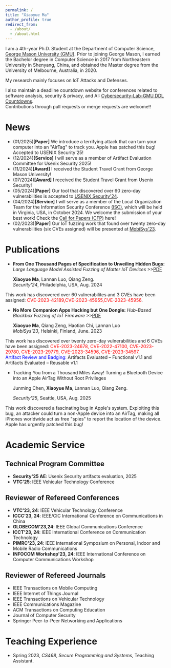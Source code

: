 ```yaml
---
permalink: /
title: "Xiaoyue Ma"
author_profile: true
redirect_from: 
  - /about/
  - /about.html
---
```

I am a 4th-year Ph.D. Student at the Department of Computer Science, [George Mason University (GMU)](https://www.gmu.edu/). Prior to joining George Mason, I earned the Bachelor degree in Computer Science in 2017 from Northeastern University in Shenyang, China, and obtained the Master degree from the University of Melbourne, Australia, in 2020.

My research mainly focuses on IoT Attacks and Defenses.

I also maintain a deadline countdown website for conferences related to software analysis, security & privacy, and AI: [Cybersecurity-Lab-GMU DDL Countdowns](https://cybersecurity-lab-gmu.github.io/).  
Contributions through pull requests or merge requests are welcome!!
 <!-- My reserch interests include IoT vulnerability analysis, mobile computing and software engineering. -->

News
======
* (01/2025)**[Paper]** We introduce a terrifying attack that can turn your computer into an "AirTag" to track you. Apple has patched this bug! Accepted to USENIX Security'25!
* (12/2024)**[Service]** I will serve as a member of Artifact Evaluation Committee for Usenix Security 2025!
* (11/2024)**[Award]** I received the Student Travel Grant from George Mason University!
* (07/2024)**[Award]** I received the Student Travel Grant from Usenix Security!
* (05/2024)**[Paper]** Our tool that discovered over 60 zero-day vulnerabilities is accepted to [USENIX Security'24](https://www.usenix.org/conference/usenixsecurity24).
* (04/2024)**[Service]** I will serve as a member of the Local Organization Team for the Information Security Conference [(ISC)](https://isc24.cs.gmu.edu), which will be held in Virginia, USA, in October 2024. We welcome the submission of your best work! Check the [Call for Papers (CFP)](https://isc24.cs.gmu.edu/docs/call-for-papers/) here!
* (02/2023)**[Paper]** Our IoT fuzzing work that found over twenty zero-day vulnerabilities (six CVEs assigned) will be presented at [MobiSys'23](https://www.sigmobile.org/mobisys/2023/).

Publications
======

* **From One Thousand Pages of Specification to Unveiling Hidden Bugs:** *Large Language Model Assisted Fuzzing of Matter IoT Devices*  \>\>[PDF](../assets/Matter-Fuzzing.pdf) 

  **Xiaoyue Ma**, Lannan Luo, Qiang Zeng.    
*Security'24*, Philadelphia, USA, Aug. 2024 



This work has discovered over 60 vulnerabilites and 3 CVEs have been assigned: <span style="color: red;">CVE-2023-42189,CVE-2023-45955,CVE-2023-45956</span>.

* **No More Companion Apps Hacking but One Dongle:** *Hub-Based Blackbox Fuzzing of IoT Firmware*  \>\>[PDF](../assets/IoT-Fuzzing.pdf)
  
  **Xiaoyue Ma**, Qiang Zeng, Haotian Chi, Lannan Luo  
*MobiSys'23*, Helsinki, Finland, June. 2023    
  
This work has discovered over twenty zero-day vulnerabilities and 6 CVEs have been assigned: <span style="color: red;">CVE-2023-24678, CVE-2022-47100, CVE-2023-29780, CVE-2023-29779, CVE-2023-34596, CVE-2023-34597</span>.  
<span style="color: blue;">Artifact Review and Badging:</span> Artifacts Evaluated – Functional v1.1 and Artifacts Evaluated – Reusable v1.1

* Tracking You from a Thousand Miles Away! Turning a Bluetooth Device into an Apple AirTag Without Root Privileges 

  Junming Chen, **Xiaoyue Ma**, Lannan Luo, Qiang Zeng.

  *Security'25*, Seattle, USA, Aug. 2025

This work discovered a fascinating bug in Apple's system. Exploiting this bug, an attacker could turn a non-Apple device into an AirTag, making all iPhones worldwide act as free "spies" to report the location of the device. Apple has urgently patched this bug!

<!-- Awards/Honors
======
* Student Travel Grant, Usenix Security,2024
* Summer Research award, George Mason University, 2023.
* Engineering Scholarship, University of South Carolina, 2022.
* Higher Education Emergency Relief Fund Grant, University of South Carolina, 2021.
* Engineering Exchange Scholarship, The University of Melbourne, 2019.
* Excellent Student, Northeastern University, 2016-2017. -->

# Academic Service 
## Technical Program Committee
* **Security'25 AE**: Usenix Security artifacts evaluation, 2025
* **VTC'25**: IEEE Vehicular Technology Conference

## Reviewer of Refereed Conferences
* **VTC'23, 24**: IEEE Vehicular Technology Conference
* **ICCC'23, 24**: IEEE/CIC International Conference on Communications in China
* **GLOBECOM'23,24**: IEEE Global Communications Conference
* **ICCT'23, 24**: IEEE International Conference on Communication Technology
* **PIMRC'23, 24**: IEEE International Symposium on Personal, Indoor and Mobile Radio Communications 
* **INFOCOM Workshop'23, 24**: IEEE International Conference on Computer Communications Workshop

## Reviewer of Refereed Journals
* IEEE Transactions on Mobile Computing
* IEEE Internet of Things Journal
* IEEE Transactions on Vehicular Technology
* IEEE Communications Magazine
* ACM Transactions on Computing Education
* Journal of Computer Security
* Springer Peer-to-Peer Networking and Applications

Teaching Experience
======
* Spring 2023, *CS468, Secure Programming and Systems*, Teaching Assistant.



